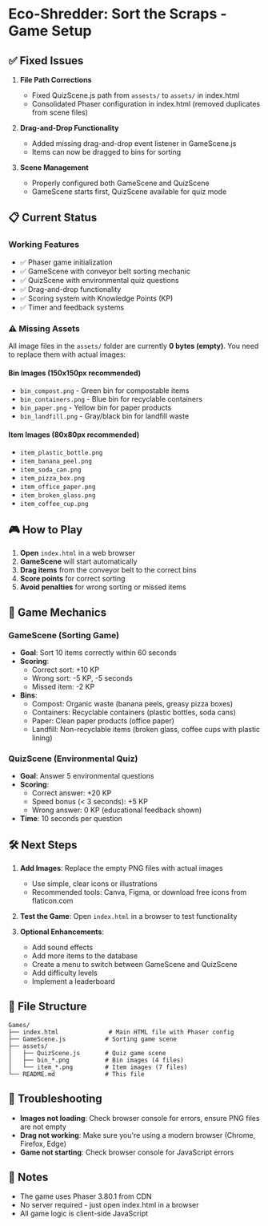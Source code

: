 # Eco-Shredder: Sort the Scraps - Game Setup

## ✅ Fixed Issues

1. **File Path Corrections**
   - Fixed QuizScene.js path from `assests/` to `assets/` in index.html
   - Consolidated Phaser configuration in index.html (removed duplicates from scene files)

2. **Drag-and-Drop Functionality**
   - Added missing drag-and-drop event listener in GameScene.js
   - Items can now be dragged to bins for sorting

3. **Scene Management**
   - Properly configured both GameScene and QuizScene
   - GameScene starts first, QuizScene available for quiz mode

## 📋 Current Status

### Working Features
- ✅ Phaser game initialization
- ✅ GameScene with conveyor belt sorting mechanic
- ✅ QuizScene with environmental quiz questions
- ✅ Drag-and-drop functionality
- ✅ Scoring system with Knowledge Points (KP)
- ✅ Timer and feedback systems

### ⚠️ Missing Assets

All image files in the `assets/` folder are currently **0 bytes (empty)**. You need to replace them with actual images:

#### Bin Images (150x150px recommended)
- `bin_compost.png` - Green bin for compostable items
- `bin_containers.png` - Blue bin for recyclable containers
- `bin_paper.png` - Yellow bin for paper products
- `bin_landfill.png` - Gray/black bin for landfill waste

#### Item Images (80x80px recommended)
- `item_plastic_bottle.png`
- `item_banana_peel.png`
- `item_soda_can.png`
- `item_pizza_box.png`
- `item_office_paper.png`
- `item_broken_glass.png`
- `item_coffee_cup.png`

## 🎮 How to Play

1. **Open** `index.html` in a web browser
2. **GameScene** will start automatically
3. **Drag items** from the conveyor belt to the correct bins
4. **Score points** for correct sorting
5. **Avoid penalties** for wrong sorting or missed items

## 🎯 Game Mechanics

### GameScene (Sorting Game)
- **Goal**: Sort 10 items correctly within 60 seconds
- **Scoring**:
  - Correct sort: +10 KP
  - Wrong sort: -5 KP, -5 seconds
  - Missed item: -2 KP
- **Bins**:
  - Compost: Organic waste (banana peels, greasy pizza boxes)
  - Containers: Recyclable containers (plastic bottles, soda cans)
  - Paper: Clean paper products (office paper)
  - Landfill: Non-recyclable items (broken glass, coffee cups with plastic lining)

### QuizScene (Environmental Quiz)
- **Goal**: Answer 5 environmental questions
- **Scoring**:
  - Correct answer: +20 KP
  - Speed bonus (< 3 seconds): +5 KP
  - Wrong answer: 0 KP (educational feedback shown)
- **Time**: 10 seconds per question

## 🛠️ Next Steps

1. **Add Images**: Replace the empty PNG files with actual images
   - Use simple, clear icons or illustrations
   - Recommended tools: Canva, Figma, or download free icons from flaticon.com

2. **Test the Game**: Open `index.html` in a browser to test functionality

3. **Optional Enhancements**:
   - Add sound effects
   - Add more items to the database
   - Create a menu to switch between GameScene and QuizScene
   - Add difficulty levels
   - Implement a leaderboard

## 📁 File Structure

```
Games/
├── index.html              # Main HTML file with Phaser config
├── GameScene.js           # Sorting game scene
├── assets/
│   ├── QuizScene.js       # Quiz game scene
│   ├── bin_*.png          # Bin images (4 files)
│   └── item_*.png         # Item images (7 files)
└── README.md              # This file
```

## 🐛 Troubleshooting

- **Images not loading**: Check browser console for errors, ensure PNG files are not empty
- **Drag not working**: Make sure you're using a modern browser (Chrome, Firefox, Edge)
- **Game not starting**: Check browser console for JavaScript errors

## 📝 Notes

- The game uses Phaser 3.80.1 from CDN
- No server required - just open index.html in a browser
- All game logic is client-side JavaScript
